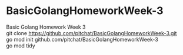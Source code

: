 # BasicGolangHomeworkWeek-3
Basic Golang Homework Week 3<br/>
git clone https://github.com/pitchat/BasicGolangHomeworkWeek-3.git<br/>
go mod init github.com/pitchat/BasicGolangHomeworkWeek-3<br/>
go mod tidy<br/>
